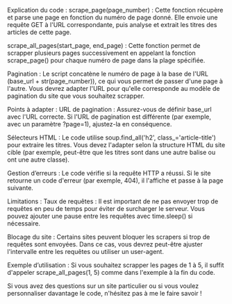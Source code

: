 Explication du code :
scrape_page(page_number) : Cette fonction récupère et parse une page en fonction du numéro de page donné. Elle envoie une requête GET à l'URL correspondante, puis analyse et extrait les titres des articles de cette page.

scrape_all_pages(start_page, end_page) : Cette fonction permet de scrapper plusieurs pages successivement en appelant la fonction scrape_page() pour chaque numéro de page dans la plage spécifiée.

Pagination : Le script concatène le numéro de page à la base de l'URL (base_url + str(page_number)), ce qui vous permet de passer d'une page à l'autre. Vous devrez adapter l'URL pour qu'elle corresponde au modèle de pagination du site que vous souhaitez scrapper.

Points à adapter :
URL de pagination : Assurez-vous de définir base_url avec l'URL correcte. Si l'URL de pagination est différente (par exemple, avec un paramètre ?page=1), ajustez-la en conséquence.

Sélecteurs HTML : Le code utilise soup.find_all('h2', class_='article-title') pour extraire les titres. Vous devez l'adapter selon la structure HTML du site cible (par exemple, peut-être que les titres sont dans une autre balise ou ont une autre classe).

Gestion d’erreurs : Le code vérifie si la requête HTTP a réussi. Si le site retourne un code d'erreur (par exemple, 404), il l'affiche et passe à la page suivante.

Limitations :
Taux de requêtes : Il est important de ne pas envoyer trop de requêtes en peu de temps pour éviter de surcharger le serveur. Vous pouvez ajouter une pause entre les requêtes avec time.sleep() si nécessaire.

Blocage du site : Certains sites peuvent bloquer les scrapers si trop de requêtes sont envoyées. Dans ce cas, vous devrez peut-être ajuster l'intervalle entre les requêtes ou utiliser un user-agent.

Exemple d’utilisation :
Si vous souhaitez scrapper les pages de 1 à 5, il suffit d'appeler scrape_all_pages(1, 5) comme dans l'exemple à la fin du code.

Si vous avez des questions sur un site particulier ou si vous voulez personnaliser davantage le code, n'hésitez pas à me le faire savoir !